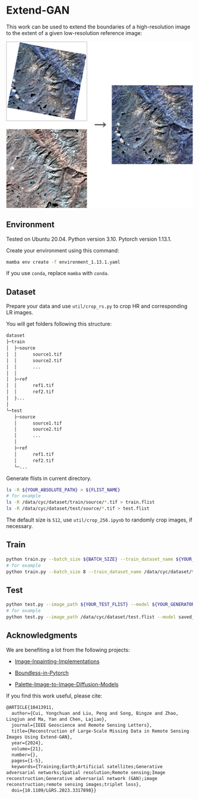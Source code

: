 # Extend-GAN

This work can be used to extend the boundaries of a high-resolution image to the extent of a given low-resolution reference image:

![Extend the boundaries](./assets/demo.png)

## Environment

Tested on Ubuntu 20.04. Python version 3.10. Pytorch version 1.13.1.

Create your environment using this command:

```bash
mamba env create -f environment_1.13.1.yaml
```

If you use `conda`, replace `mamba` with `conda`.

## Dataset

Prepare your data and use `util/crop_rs.py` to crop HR and corresponding LR images.

You will get folders following this structure:

```bash
dataset
├─train
│  ├─source
│  │      source1.tif
│  │      source2.tif
│  │      ...
│  │
│  ├─ref
│  │      ref1.tif
│  │      ref2.tif
│  ├...
│  
└─test
   ├─source
   │      source1.tif
   │      source2.tif
   │      ...
   │
   ├─ref
   │      ref1.tif
   │      ref2.tif
   └─...
```

Generate flists in current directory.

```bash
ls -R ${YOUR_ABSOLUTE_PATH} > ${FLIST_NAME}
# for example
ls -R /data/cyc/dataset/train/source/*.tif > train.flist
ls -R /data/cyc/dataset/test/source/*.tif > test.flist
```

The default size is `512`, use `util/crop_256.ipynb` to randomly crop images, if necessary.

## Train

```bash
python train.py --batch_size ${BATCH_SIZE} --train_dataset_name ${YOUR_TRAIN_FLIST} --n_epochs ${TOTAL_EPOCHS}
# for example
python train.py --batch_size 8 --train_dataset_name /data/cyc/dataset/train.flist --n_epochs 2400 > log_42.txt 
```

## Test

```bash
python test.py --image_path ${YOUR_TEST_FLIST} --model ${YOUR_GENERATOR_PATH}
# for example
python test.py --image_path /data/cyc/dataset/test.flist --model saved_models/generator_2400.pth
```

## Acknowledgments

We are benefiting a lot from the following projects:

- [Image-Inpainting-Implementations](https://github.com/xyfJASON/Image-Inpainting-Implementations)

- [Boundless-in-Pytorch](https://github.com/recong/Boundless-in-Pytorch)

- [Palette-Image-to-Image-Diffusion-Models](https://github.com/Janspiry/Palette-Image-to-Image-Diffusion-Models)

If you find this work useful, please cite:
```
@ARTICLE{10413911,
  author={Cui, Yongchuan and Liu, Peng and Song, Bingze and Zhao, Lingjun and Ma, Yan and Chen, Lajiao},
  journal={IEEE Geoscience and Remote Sensing Letters}, 
  title={Reconstruction of Large-Scale Missing Data in Remote Sensing Images Using Extend-GAN}, 
  year={2024},
  volume={21},
  number={},
  pages={1-5},
  keywords={Training;Earth;Artificial satellites;Generative adversarial networks;Spatial resolution;Remote sensing;Image reconstruction;Generative adversarial network (GAN);image reconstruction;remote sensing images;triplet loss},
  doi={10.1109/LGRS.2023.3317898}}
```
